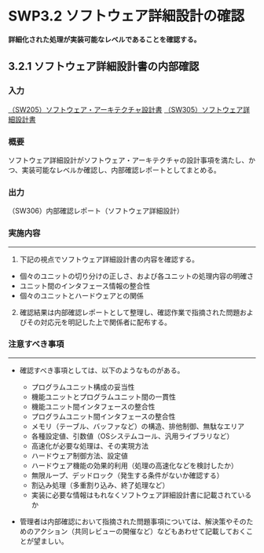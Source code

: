 # SWP3.2 ソフトウェア詳細設計の確認

**詳細化された処理が実装可能なレベルであることを確認する。**

## 3.2.1 ソフトウェア詳細設計書の内部確認

### 入力

[（SW205）ソフトウェア・アーキテクチャ設計書](../SWP2%20ソフトウェア・アーキテクチャ設計/SWP2.1%20ソフトウェア・アーキテクチャ設計書の作成.md)
[（SW305）ソフトウェア詳細設計書](SWP3.1%20機能ユニット詳細設計書の作成.md)

### 概要

ソフトウェア詳細設計がソフトウェア・アーキテクチャの設計事項を満たし、かつ、実装可能なレベルか確認し、内部確認レポートとしてまとめる。

### 出力

（SW306）内部確認レポート（ソフトウェア詳細設計）

### 実施内容

---

1. 下記の視点でソフトウェア詳細設計書の内容を確認する。

* 個々のユニットの切り分けの正しさ、および各ユニットの処理内容の明確さ
* ユニット間のインタフェース情報の整合性
* 個々のユニットとハードウェアとの関係

2. 確認結果は内部確認レポートとして整理し、確認作業で指摘された問題およびその対応元を明記した上で関係者に配布する。

### 注意すべき事項

---

* 確認すべき事項としては、以下のようなものがある。

  * プログラムユニット構成の妥当性
  * 機能ユニットとプログラムユニット間の一貫性
  * 機能ユニット間インタフェースの整合性
  * プログラムユニット間インタフェースの整合性
  * メモリ（テーブル、バッファなど）の構造、排他制御、無駄なエリア
  * 各種設定値、引数値（OSシステムコール、汎用ライブラリなど）
  * 高速化が必要な処理は、その実現方法
  * ハードウェア制御方法、設定値
  * ハードウェア機能の効果的利用（処理の高速化などを検討したか）
  * 無限ループ、デッドロック（発生する条件がないか確認する）
  * 割込み処理（多重割り込み、終了処理など）
  * 実装に必要な情報はもれなくソフトウェア詳細設計書に記載されているか

* 管理者は内部確認において指摘された問題事項については、解決策やそのためのアクション（共同レビューの開催など）などもあわせて記載しておくことが望ましい。